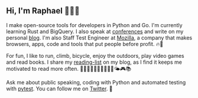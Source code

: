 ## Hi, I'm Raphael 👨🏻‍💻

I make open-source tools for developers in Python and Go. I'm currently
learning Rust and BigQuery. I also speak at [conferences][talks] and write on
my personal [blog][blog]. I'm also Staff Test Engineer at [Mozilla][mozilla],
a company that makes browsers, apps, code and tools that put people before
profit. 🔥🦊

For fun, I like to run, climb, bicycle, enjoy the outdoors, play video games
and read books. I share my [reading-list][reading-list] on my blog, as I find
it keeps me motivated to read more often. 🏃🏻‍♂️🧗🏻‍♂️🚴🏻‍♂️🌳🌤🎮📚

Ask me about public speaking, coding with Python and automated testing with
[pytest][pytest]. You can follow me on [Twitter][twitter]. 💬

[talks]: https://raphael.codes/talks/
[blog]: https://raphael.codes/blog/
[mozilla]: https://www.mozilla.org
[reading-list]: https://raphael.codes/reading-list/
[pytest]: https://github.com/pytest-dev/pytest
[twitter]: https://twitter.com/hackebrot
